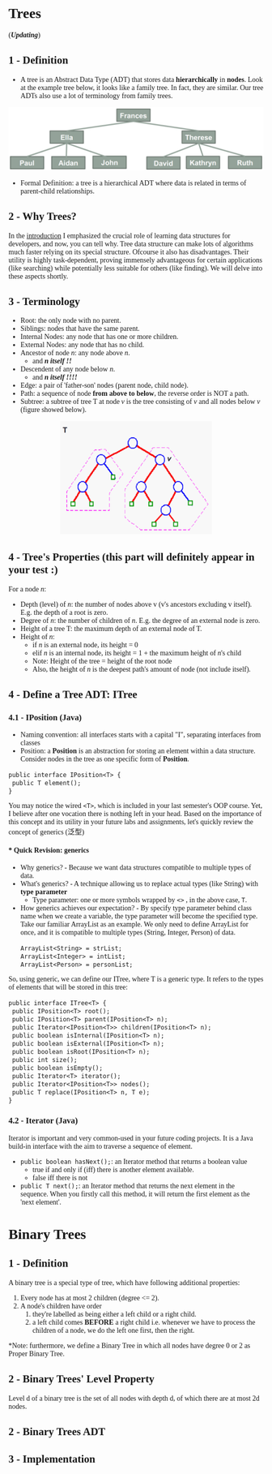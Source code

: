 <body style="font-family: serif"></body>

# Trees
(_**Updating**_)

## 1 - Definition
- A tree is an Abstract Data Type (ADT) that stores data **hierarchically** in **nodes**. Look at the example tree below, it looks like a
family tree. In fact, they are similar. Our tree ADTs also use a lot of terminology from family trees.
<div align="center">
<img src="img/tree.png" width = "600">
</div>

- Formal Definition: a tree is a hierarchical ADT where data is related in terms of parent-child relationships.

## 2 - Why Trees?
In the [introduction](./01-intro.md) I emphasized the crucial role of learning data structures for developers, and now, 
you can tell why. Tree data structure can make lots of algorithms much faster relying on its special structure. Ofcourse it also
has disadvantages. Their utility is highly task-dependent, proving immensely advantageous for certain applications (like searching) while
potentially less suitable for others (like finding). We will delve into these aspects shortly.


## 3 - Terminology
- Root: the only node with no parent.
- Siblings: nodes that have the same parent.
- Internal Nodes: any node that has one or more children.
- External Nodes: any node that has no child.
- Ancestor of node _n_: any node above _n_.
  - and ***_n_ itself !!***
- Descendent of any node below _n_.
  - and ***_n_ itself !!!!***
- Edge: a pair of 'father-son' nodes (parent node, child node).
- Path: a sequence of node **from above to below**, the reverse order is NOT a path.
- Subtree: a subtree of tree T at node _v_ is the tree consisting of _v_ and all nodes below _v_ (figure showed below).

<div align="center">
<img src="img/subtree.png" width = "300">
</div>

## 4 - Tree's Properties (this part will definitely appear in your test :)
For a node _n_:
- Depth (level) of _n_: the number of nodes above v (v's ancestors excluding v itself). E.g. the depth of a root is zero.
- Degree of _n_: the number of children of _n_. E.g. the degree of an external node is zero.
- Height of a tree T: the maximum depth of an external node of T.
- Height of _n_: 
  - if _n_ is an external node, its height = 0
  - elif _n_ is an internal node, its height = 1 + the maximum height of _n_'s child
  - Note: Height of the tree = height of the root node
  - Also, the height of _n_ is the deepest path's amount of node (not include itself).

## 4 - Define a Tree ADT: ITree
### 4.1 - IPosition (Java)
- Naming convention: all interfaces starts with a capital "I", separating interfaces from classes
- Position: a **Position** is an abstraction for storing an element within a data structure. Consider nodes in the tree as one specific form 
of **Position**.
```
public interface IPosition<T> {
 public T element();
}
```
You may notice the wired `<T>`, which is included in your last semester's OOP course. Yet, I believe after one vocation 
there is nothing left in your head. 
Based on the importance of this concept and its utility in your future labs and assignments,
let's quickly review the concept of generics (泛型) 

#### * Quick Revision: generics
- Why generics? - Because we want data structures compatible to multiple types of data.
- What's generics? - A technique allowing us to replace actual types (like String) with **type parameter** 
  - Type parameter: one or more symbols wrapped by `<>` , in the above case, `T`.
- How generics achieves our expectation? - By specify type parameter behind class name when we create a variable,
the type parameter will become the specified type. Take our familiar ArrayList<E> as an example. We only need to define ArrayList for once, 
and it is compatible to multiple types (String, Integer, Person) of data.
  ```
  ArrayList<String> = strList;
  ArrayList<Integer> = intList;
  ArrayList<Person> = personList;
  ```

So, using generic, we can define our ITree, where T is a generic type. It refers to the types of elements that will be 
stored in this tree:
``` 
public interface ITree<T> {
 public IPosition<T> root();
 public IPosition<T> parent(IPosition<T> n);
 public Iterator<IPosition<T>> children(IPosition<T> n);
 public boolean isInternal(IPosition<T> n);
 public boolean isExternal(IPosition<T> n);
 public boolean isRoot(IPosition<T> n);
 public int size();
 public boolean isEmpty();
 public Iterator<T> iterator();
 public Iterator<IPosition<T>> nodes();
 public T replace(IPosition<T> n, T e);
}
```

### 4.2 - Iterator (Java)
Iterator is important and very common-used in your future coding projects. It is a Java build-in interface with the aim to
traverse a sequence of element. 
- `public boolean hasNext();`: an Iterator method that returns a boolean value
  - true if and only if (iff) there is another element available.
  - false iff there is not
- `public T next();`: an Iterator method that returns the next element in the sequence. When you firstly call this method,
it will return the first element as the 'next element'.



# Binary Trees

## 1 - Definition
A binary tree is a special type of tree, which have following additional properties:
1. Every node has at most 2 children (degree <= 2).
2. A node's children have order
   1. they're labelled as being either a left child or a right child.
   2. a left child comes **BEFORE** a right child i.e. whenever we have to process the children of a node, we do the left one first, 
then the right.

*Note: furthermore, we define a Binary Tree in which all nodes have degree 0 or 2 as Proper Binary Tree.

## 2 - Binary Trees' Level Property
Level d of a binary tree is the set of all nodes with 
depth d, of which there are at most 2d nodes.



## 2 - Binary Trees ADT

## 3 - Implementation
